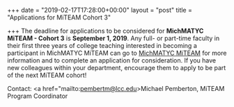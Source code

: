+++
date = "2019-02-17T17:28:00+00:00"
layout = "post"
title = "Applications for MiTEAM Cohort 3"

+++
The deadline for applications to be considered for **MichMATYC MiTEAM - Cohort 3** is **September 1, 2019**. Any full- or part-time faculty in their first three years of college teaching interested in becoming a participant in MichMATYC MiTEAM can go to <a href="http://bit.ly/MiTeam">MichMATYC MiTEAM</a> for more information and to complete an application for consideration. If you have new colleagues within your department, encourage them to apply to be part of the next MiTEAM cohort!

Contact: <a href="mailto:pembertm@lcc.edu>Michael Pemberton</a>, MiTEAM Program Coordinator
